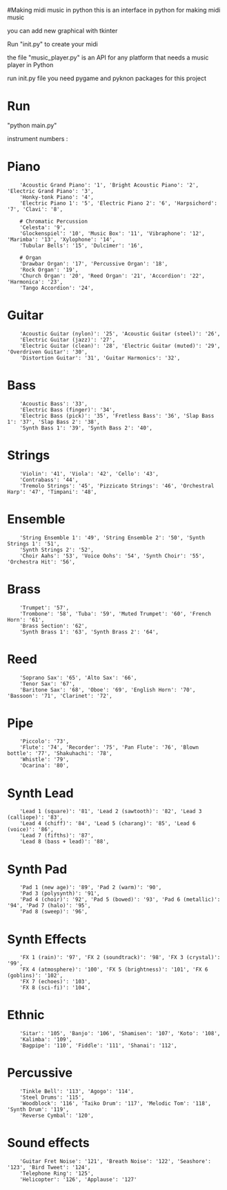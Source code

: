 #Making midi music in python
this is an interface in python for making midi music

you can add new graphical with tkinter

Run "init.py" to create your midi

the file "music_player.py" is an API for any platform that needs a music player in Python

run init.py file
you need pygame and pyknon packages for this project

# Run
"python main.py"


instrument numbers :

# Piano
        'Acoustic Grand Piano': '1', 'Bright Acoustic Piano': '2', 'Electric Grand Piano': '3',
        'Honky-tonk Piano': '4',
        'Electric Piano 1': '5', 'Electric Piano 2': '6', 'Harpsichord': '7', 'Clavi': '8',

        # Chromatic Percussion
        'Celesta': '9',
        'Glockenspiel': '10', 'Music Box': '11', 'Vibraphone': '12', 'Marimba': '13', 'Xylophone': '14',
        'Tubular Bells': '15', 'Dulcimer': '16',

        # Organ
        'Drawbar Organ': '17', 'Percussive Organ': '18',
        'Rock Organ': '19',
        'Church Organ': '20', 'Reed Organ': '21', 'Accordion': '22', 'Harmonica': '23',
        'Tango Accordion': '24',

# Guitar
        'Acoustic Guitar (nylon)': '25', 'Acoustic Guitar (steel)': '26',
        'Electric Guitar (jazz)': '27',
        'Electric Guitar (clean)': '28', 'Electric Guitar (muted)': '29', 'Overdriven Guitar': '30',
        'Distortion Guitar': '31', 'Guitar Harmonics': '32',


# Bass
        'Acoustic Bass': '33',
        'Electric Bass (finger)': '34',
        'Electric Bass (pick)': '35', 'Fretless Bass': '36', 'Slap Bass 1': '37', 'Slap Bass 2': '38',
        'Synth Bass 1': '39', 'Synth Bass 2': '40',

# Strings
        'Violin': '41', 'Viola': '42', 'Cello': '43',
        'Contrabass': '44',
        'Tremolo Strings': '45', 'Pizzicato Strings': '46', 'Orchestral Harp': '47', 'Timpani': '48',

# Ensemble
        'String Ensemble 1': '49', 'String Ensemble 2': '50', 'Synth Strings 1': '51',
        'Synth Strings 2': '52',
        'Choir Aahs': '53', 'Voice Oohs': '54', 'Synth Choir': '55', 'Orchestra Hit': '56',

# Brass
        'Trumpet': '57',
        'Trombone': '58', 'Tuba': '59', 'Muted Trumpet': '60', 'French Horn': '61',
        'Brass Section': '62',
        'Synth Brass 1': '63', 'Synth Brass 2': '64',

# Reed
        'Soprano Sax': '65', 'Alto Sax': '66',
        'Tenor Sax': '67',
        'Baritone Sax': '68', 'Oboe': '69', 'English Horn': '70', 'Bassoon': '71', 'Clarinet': '72',

# Pipe
        'Piccolo': '73',
        'Flute': '74', 'Recorder': '75', 'Pan Flute': '76', 'Blown bottle': '77', 'Shakuhachi': '78',
        'Whistle': '79',
        'Ocarina': '80',

# Synth Lead
        'Lead 1 (square)': '81', 'Lead 2 (sawtooth)': '82', 'Lead 3 (calliope)': '83',
        'Lead 4 (chiff)': '84', 'Lead 5 (charang)': '85', 'Lead 6 (voice)': '86',
        'Lead 7 (fifths)': '87',
        'Lead 8 (bass + lead)': '88',

# Synth Pad
        'Pad 1 (new age)': '89', 'Pad 2 (warm)': '90',
        'Pad 3 (polysynth)': '91',
        'Pad 4 (choir)': '92', 'Pad 5 (bowed)': '93', 'Pad 6 (metallic)': '94', 'Pad 7 (halo)': '95',
        'Pad 8 (sweep)': '96',

# Synth Effects
        'FX 1 (rain)': '97', 'FX 2 (soundtrack)': '98', 'FX 3 (crystal)': '99',
        'FX 4 (atmosphere)': '100', 'FX 5 (brightness)': '101', 'FX 6 (goblins)': '102',
        'FX 7 (echoes)': '103',
        'FX 8 (sci-fi)': '104',

# Ethnic
        'Sitar': '105', 'Banjo': '106', 'Shamisen': '107', 'Koto': '108',
        'Kalimba': '109',
        'Bagpipe': '110', 'Fiddle': '111', 'Shanai': '112',

# Percussive
        'Tinkle Bell': '113', 'Agogo': '114',
        'Steel Drums': '115',
        'Woodblock': '116', 'Taiko Drum': '117', 'Melodic Tom': '118', 'Synth Drum': '119',
        'Reverse Cymbal': '120',

# Sound effects
        'Guitar Fret Noise': '121', 'Breath Noise': '122', 'Seashore': '123', 'Bird Tweet': '124',
        'Telephone Ring': '125',
        'Helicopter': '126', 'Applause': '127'
